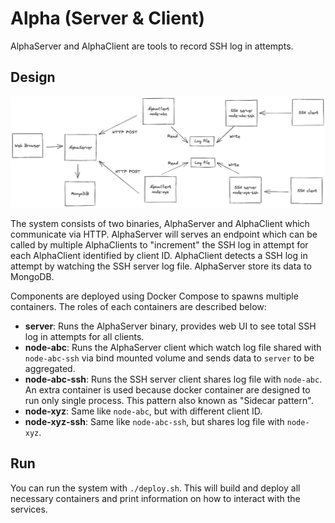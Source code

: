 # Alpha (Server & Client)

AlphaServer and AlphaClient are tools to record SSH log in attempts.

## Design

![Diagram](/docs/diagram.png)

The system consists of two binaries, AlphaServer and AlphaClient which communicate via HTTP. AlphaServer will serves an endpoint which can be called by multiple AlphaClients to "increment" the SSH log in attempt for each AlphaClient identified by client ID. AlphaClient detects a SSH log in attempt by watching the SSH server log file. AlphaServer store its data to MongoDB.

Components are deployed using Docker Compose to spawns multiple containers. The roles of each containers are described below:
- **server**: Runs the AlphaServer binary, provides web UI to see total SSH log in attempts for all clients.
- **node-abc**: Runs the AlphaServer client which watch log file shared with `node-abc-ssh` via bind mounted volume and sends data to `server` to be aggregated.
- **node-abc-ssh**: Runs the SSH server client shares log file with `node-abc`. An extra container is used because docker container are designed to run only single process. This pattern also known as "Sidecar pattern".
- **node-xyz**: Same like `node-abc`, but with different client ID.
- **node-xyz-ssh**: Same like `node-abc-ssh`, but shares log file with `node-xyz`.

## Run

You can run the system with `./deploy.sh`. This will build and deploy all necessary containers and print information on how to interact with the services.
